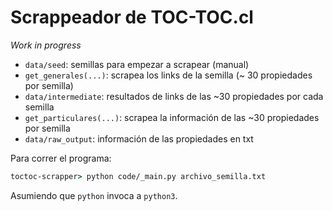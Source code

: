 # Scrappeador de TOC-TOC.cl

_Work in progress_

- `data/seed`: semillas para empezar a scrapear (manual)
- `get_generales(...)`: scrapea los links de la semilla (~ 30 propiedades por semilla)
- `data/intermediate`: resultados de links de las ~30 propiedades por cada semilla
- `get_particulares(...)`: scrapea la información de las ~30 propiedades por semilla
- `data/raw_output`: información de las propiedades en txt

Para correr el programa:

```cmd
toctoc-scrapper> python code/_main.py archivo_semilla.txt
```

Asumiendo que `python` invoca a `python3`.
